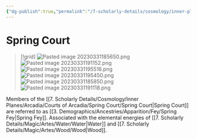 ```yaml
---
{"dg-publish":true,"permalink":"/7-scholarly-details/cosmology/inner-planes/arcadia/courts-of-arcadia/spring-court/spring-court/","noteIcon":""}
---
```


# Spring Court

>[!grid]
>![Pasted image 20230331185650.png](/img/user/x.%20Assets/Attachments/Pasted%20image%2020230331185650.png)
>![Pasted image 20230331191152.png](/img/user/x.%20Assets/Attachments/Pasted%20image%2020230331191152.png)
>![Pasted image 20230331195516.png](/img/user/x.%20Assets/Attachments/Pasted%20image%2020230331195516.png)
>![Pasted image 20230331195450.png](/img/user/x.%20Assets/Attachments/Pasted%20image%2020230331195450.png)
>![Pasted image 20230331185850.png](/img/user/x.%20Assets/Attachments/Pasted%20image%2020230331185850.png)
>![Pasted image 20230331191118.png](/img/user/x.%20Assets/Attachments/Pasted%20image%2020230331191118.png)
>

Members of the [[7. Scholarly Details/Cosmology/Inner Planes/Arcadia/Courts of Arcadia/Spring Court/Spring Court\|Spring Court]] are referred to as [[3. Demographics/Ancestries/Apparition/Fey/Spring Fey\|Spring Fey]]. Associated with the elemental energies of [[7. Scholarly Details/Magic/Artes/Water/Water\|Water]] and [[7. Scholarly Details/Magic/Artes/Wood/Wood\|Wood]].

